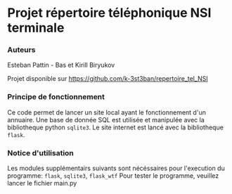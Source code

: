 # Projet répertoire téléphonique NSI terminale
### Auteurs
Esteban Pattin - Bas et Kirill Biryukov

Projet disponible sur https://github.com/k-3st3ban/repertoire_tel_NSI
### Principe de fonctionnement
Ce code permet de lancer un site local ayant le fonctionnement d'un annuaire.
Une base de donnée SQL est utilisée et manipulée avec la bibliotheque python `sqlite3`.
Le site internet est lancé avec la bibliotheque `flask`.
### Notice d'utilisation
Les modules supplémentairs suivants sont nécéssaires pour l'execution du programme: `flask`, `sqlite3`, `flask_wtf`
Pour tester le programme, veuillez lancer le fichier main.py
